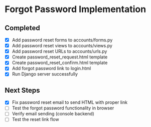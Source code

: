   # Forgot Password Implementation

## Completed
- [x] Add password reset forms to accounts/forms.py
- [x] Add password reset views to accounts/views.py
- [x] Add password reset URLs to accounts/urls.py
- [x] Create password_reset_request.html template
- [x] Create password_reset_confirm.html template
- [x] Add forgot password link to login.html
- [x] Run Django server successfully

## Next Steps
- [x] Fix password reset email to send HTML with proper link
- [ ] Test the forgot password functionality in browser
- [ ] Verify email sending (console backend)
- [ ] Test the reset link flow

